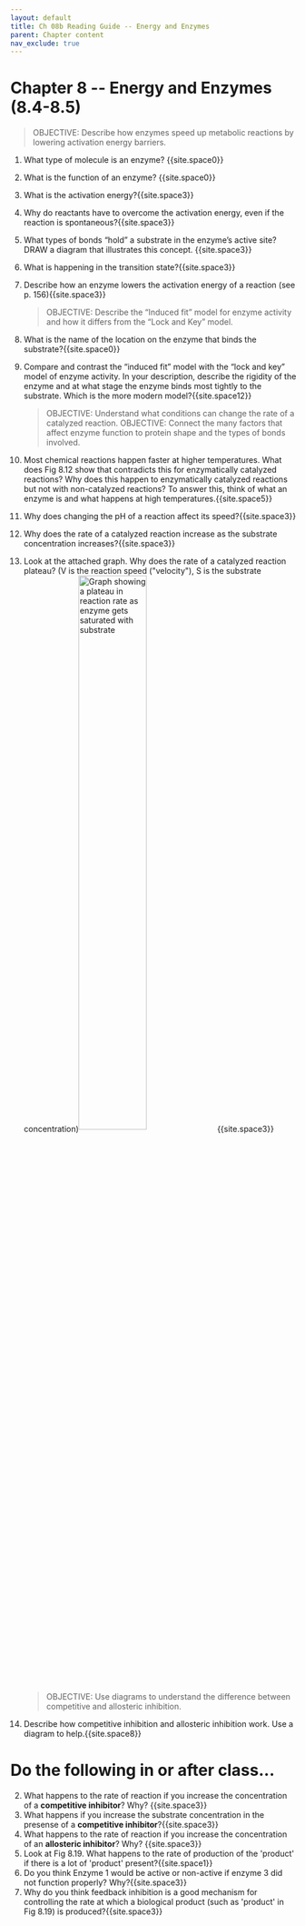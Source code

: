 ```yaml
---
layout: default
title: Ch 08b Reading Guide -- Energy and Enzymes
parent: Chapter content
nav_exclude: true
---
```


# Chapter 8 -- Energy and Enzymes (8.4-8.5)


> OBJECTIVE: Describe how enzymes speed up metabolic reactions by lowering activation energy barriers.

1. What type of molecule is an enzyme? {{site.space0}}
2. What is the function of an enzyme? {{site.space0}}
3. What is the activation energy?{{site.space3}}
4. Why do reactants have to overcome the activation energy, even if the reaction is spontaneous?{{site.space3}}
5. What types of bonds “hold” a substrate in the enzyme’s active site? DRAW a diagram that illustrates this concept. {{site.space3}}
6. What is happening in the transition state?{{site.space3}}
7. Describe how an enzyme lowers the activation energy of a reaction (see p. 156){{site.space3}}

    > OBJECTIVE: Describe the “Induced fit” model for enzyme activity and how it differs from the “Lock and Key” model.

1. What is the name of the location on the enzyme that binds the substrate?{{site.space0}}
2. Compare and contrast the “induced fit” model with the “lock and key” model of enzyme activity. In your description, describe the rigidity of the enzyme and at what stage the enzyme binds most tightly to the substrate. Which is the more modern model?{{site.space12}}

    > OBJECTIVE: Understand what conditions can change the rate of a catalyzed reaction.
    > OBJECTIVE: Connect the many factors that affect enzyme function to protein shape and the types of bonds involved.

1. Most chemical reactions happen faster at higher temperatures. What does Fig 8.12 show that contradicts this for enzymatically catalyzed reactions? Why does this happen to enzymatically catalyzed reactions but not with non-catalyzed reactions? To answer this, think of what an enzyme is and what happens at high temperatures.{{site.space5}}
2. Why does changing the pH of a reaction affect its speed?{{site.space3}}
3. Why does the rate of a catalyzed reaction increase as the substrate concentration increases?{{site.space3}}
4. Look at the attached graph. Why does the rate of a catalyzed reaction plateau? (V is the reaction speed ("velocity"), S is the substrate concentration)<img align="center" width="50%" src="{{site.url}}/b40/assets/ch08/SubstConc.png" alt="Graph showing a plateau in reaction rate as enzyme gets saturated with substrate"> {{site.space3}}

    > OBJECTIVE: Use diagrams to understand the difference between competitive and allosteric inhibition.

1. Describe how competitive inhibition and allosteric inhibition work. Use a diagram to help.{{site.space8}}

# Do the following in or after class...

2. What happens to the rate of reaction if you increase the concentration of a **competitive inhibitor**? Why? {{site.space3}}
3. What happens if you increase the substrate concentration in the presense of a **competitive inhibitor**?{{site.space3}}
4. What happens to the rate of reaction if you increase the concentration of an **allosteric inhibitor**? Why? {{site.space3}}
5. Look at Fig 8.19. What happens to the rate of production of the 'product' if there is a lot of 'product' present?{{site.space1}}
6. Do you think Enzyme 1 would be active or non-active if enzyme 3 did not function properly? Why?{{site.space3}}
7. Why do you think feedback inhibition is a good mechanism for controlling the rate at which a biological product (such as 'product' in Fig 8.19) is produced?{{site.space3}}

